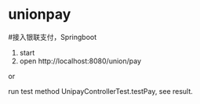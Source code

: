 # unionpay
#接入银联支付，Springboot



1. start
2. open http://localhost:8080/union/pay

or

run test method UnipayControllerTest.testPay, see result.
